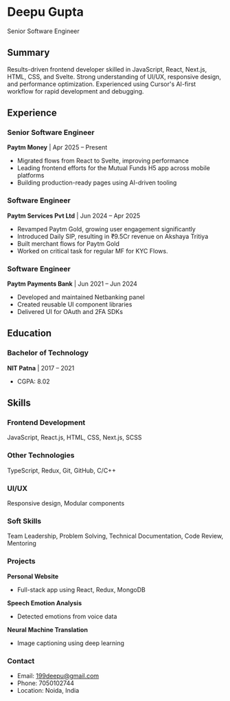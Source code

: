 # Deepu Gupta
Senior Software Engineer

## Summary
Results-driven frontend developer skilled in JavaScript, React, Next.js, HTML, CSS, and Svelte. Strong understanding of UI/UX, responsive design, and performance optimization. Experienced using Cursor's AI-first workflow for rapid development and debugging.

## Experience

### Senior Software Engineer
**Paytm Money** | Apr 2025 – Present
- Migrated flows from React to Svelte, improving performance
- Leading frontend efforts for the Mutual Funds H5 app across mobile platforms
- Building production-ready pages using AI-driven tooling

### Software Engineer
**Paytm Services Pvt Ltd** | Jun 2024 – Apr 2025
- Revamped Paytm Gold, growing user engagement significantly
- Introduced Daily SIP, resulting in ₹9.5Cr revenue on Akshaya Tritiya
- Built merchant flows for Paytm Gold
- Worked on critical task for regular MF for KYC Flows.

### Software Engineer
**Paytm Payments Bank** | Jun 2021 – Jun 2024
- Developed and maintained Netbanking panel
- Created reusable UI component libraries
- Delivered UI for OAuth and 2FA SDKs

## Education

### Bachelor of Technology
**NIT Patna** | 2017 – 2021
- CGPA: 8.02

## Skills

### Frontend Development
JavaScript, React.js, HTML, CSS, Next.js, SCSS

### Other Technologies
TypeScript, Redux, Git, GitHub, C/C++

### UI/UX
Responsive design, Modular components

### Soft Skills
Team Leadership, Problem Solving, Technical Documentation, Code Review, Mentoring

### Projects
**Personal Website**
- Full-stack app using React, Redux, MongoDB

**Speech Emotion Analysis**
- Detected emotions from voice data

**Neural Machine Translation**
- Image captioning using deep learning

### Contact
- Email: 199deepu@gmail.com
- Phone: 7050102744
- Location: Noida, India 